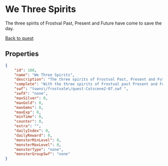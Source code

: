 # We Three Spirits

The three spirits of Frostval Past, Present and Future have come to save the day.

[Back to quest](../quests.md)

## Properties

```json
{
    "id": 188,
    "name": "We Three Spirits",
    "description": "The three spirits of Frostval Past, Present and Future have come to save the day.",
    "complete": "With the three spirits of Frostval past Present and Future vanquished by Artix, the fate of Frostval is left to you!",
    "swf": "towns\/frostvale\/quest-Cutscene2-07.swf ",
    "swfX": "none",
    "maxSilver": 0,
    "maxGold": 0,
    "maxGems": 0,
    "maxExp": 0,
    "minTime": 0,
    "counter": 0,
    "extra": "",
    "dailyIndex": 0,
    "dailyReward": 0,
    "monsterMinLevel": 0,
    "monsterMaxLevel": 0,
    "monsterType": "none",
    "monsterGroupSwf": "none"
}
```

